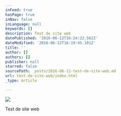 ```yaml
---
inFeed: true
hasPage: true
inNav: false
inLanguage: null
keywords: []
description: Test de site web
datePublished: '2016-06-12T16:24:22.562Z'
dateModified: '2016-06-12T16:19:45.101Z'
title: ''
author: []
authors: []
publisher: null
starred: false
sourcePath: _posts/2016-06-12-test-de-site-web.md
url: test-de-site-web/index.html
_type: Article

---
```

![](https://the-grid-user-content.s3-us-west-2.amazonaws.com/266fb224-3ebb-4929-b162-54052f0261d5.png)

Test de site web